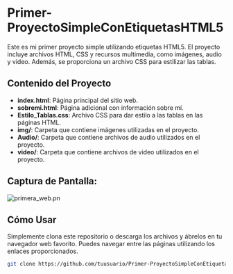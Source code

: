 # Primer-ProyectoSimpleConEtiquetasHTML5

Este es mi primer proyecto simple utilizando etiquetas HTML5. El proyecto incluye archivos HTML, CSS y recursos multimedia, como imágenes, audio y video. Además, se proporciona un archivo CSS para estilizar las tablas.

## Contenido del Proyecto

- **index.html**: Página principal del sitio web.
- **sobremi.html**: Página adicional con información sobre mí.
- **Estilo_Tablas.css**: Archivo CSS para dar estilo a las tablas en las páginas HTML.
- **img/**: Carpeta que contiene imágenes utilizadas en el proyecto.
- **Audio/**: Carpeta que contiene archivos de audio utilizados en el proyecto.
- **video/**: Carpeta que contiene archivos de video utilizados en el proyecto.

## Captura de Pantalla:

![primera_web.pn](primera_web.pn)


## Cómo Usar

Simplemente clona este repositorio o descarga los archivos y ábrelos en tu navegador web favorito. Puedes navegar entre las páginas utilizando los enlaces proporcionados.

```bash
git clone https://github.com/tuusuario/Primer-ProyectoSimpleConEtiquetasHTML5.git
